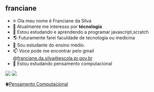 ## franciane
- 🔯 Ola meu nome é Franciane da Silva 
- 👀 Atualmente me interesso por **técnologia** 
- 📖 Estou estudando e aprendendo a programar javascript,scratch
- 🌎 Futuramente farei faculdade de tecnologia ou medicina 
- 🏨 Sou estudante do ensino médio.
- 📫 Voce pode me encontrar pelo gmail @franciane.da.silva@escola.pr.gov.br
- 🦋 Estou estudando pensamento computacional
 
![](https://img.shields.io/badge/Scratch-4D97FF?style=for-the-badge&logo=Scratch&logoColor=white)
![](https://img.shields.io/badge/JavaScript-323330?style=for-the-badge&logo=javascript&logoColor=F7DF1E)

 🍀[Pensamento Computacional](https://blog.conexia.com.br/pensamento-computacional/#:~:text=O%20que%20%C3%A9%20pensamento%20computacional,forma%20cr%C3%ADtica%2C%20criativa%20e%20estrat%C3%A9gica.)
